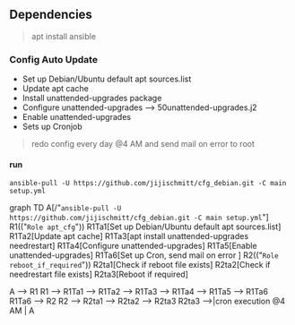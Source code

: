 
## Dependencies

> apt install ansible

### Config Auto Update

 - Set up Debian/Ubuntu default apt sources.list
 - Update apt cache
 - Install unattended-upgrades package
 - Configure unattended-upgrades --> 50unattended-upgrades.j2
 - Enable unattended-upgrades
 - Sets up Cronjob 

> redo config every day @4 AM and send mail on error to root
 
  #### run

    ansible-pull -U https://github.com/jijischmitt/cfg_debian.git -C main setup.yml

graph TD
    A[/"`ansible-pull -U https://github.com/jijischmitt/cfg_debian.git -C main setup.yml`"\]
    R1(("`Role apt_cfg`")) 
    R1Ta1[Set up Debian/Ubuntu default apt sources.list]
    R1Ta2[Update apt cache]
    R1Ta3[apt install unattended-upgrades needrestart]
    R1Ta4[Configure unattended-upgrades]
    R1Ta5[Enable unattended-upgrades]
    R1Ta6[Set up Cron, send mail on error ]
    R2(("`Role reboot_if_required`")) 
    R2ta1[Check if reboot file exists]
    R2ta2[Check if needrestart file exists]
    R2ta3[Reboot if required]
    
A --> R1
R1 --> R1Ta1 --> R1Ta2 --> R1Ta3 --> R1Ta4 --> R1Ta5 --> R1Ta6 
R1Ta6 --> R2
R2 --> R2ta1 --> R2ta2 --> R2ta3
R2ta3 -->|cron execution @4 AM | A



